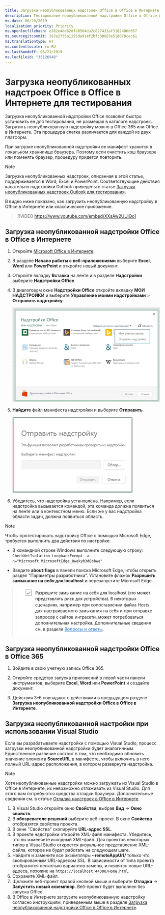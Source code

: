 ```yaml
---
title: Загрузка неопубликованных надстроек Office в Office в Интернете для тестирования
description: Тестирование неопубликованной надстройки Office в Office в Интернете путем ее загрузки
ms.date: 06/20/2019
localization_priority: Priority
ms.openlocfilehash: e382e4de62df28584da2c827433af3102486e057
ms.sourcegitcommit: 382e2735a1295da914f2bfc38883e518070cec61
ms.translationtype: HT
ms.contentlocale: ru-RU
ms.lasthandoff: 06/21/2019
ms.locfileid: "35126948"
---
```

# <a name="sideload-office-add-ins-in-office-on-the-web-for-testing"></a>Загрузка неопубликованных надстроек Office в Office в Интернете для тестирования

Загрузка неопубликованной надстройки Office позволит быстро установить ее для тестирования, не размещая в каталоге надстроек. Загрузить неопубликованную надстройку можно в Office 365 или Office в Интернете. Эта процедура слегка различается для каждой из двух платформ. 

При загрузке неопубликованной надстройки ее манифест хранится в локальном хранилище браузера. Поэтому если очистить кэш браузера или поменять браузер, процедуру придется повторить.


> [!NOTE]
> Загрузка неопубликованных надстроек, описанная в этой статье, поддерживается в Word, Excel и PowerPoint. Соответствующие действия касательно надстройки Outlook приведены в статье [Загрузка неопубликованных надстроек Outlook для тестирования](/outlook/add-ins/sideload-outlook-add-ins-for-testing).

В видео ниже показано, как загрузить неопубликованную надстройку в Office в Интернете или классическое приложение.


> [!VIDEO https://www.youtube.com/embed/XXsAw2UUiQo]

## <a name="sideload-an-office-add-in-in-office-on-the-web"></a>Загрузка неопубликованной надстройки Office в Office в Интернете

1. Откройте [Microsoft Office в Интернете](https://office.live.com/).
    
2. В разделе  **Начало работы с веб-приложениями** выберите **Excel**,  **Word** или **PowerPoint** и откройте новый документ.
    
3. Откройте вкладку  **Вставка** на ленте и в разделе **Надстройки** выберите **Надстройки Office**.
    
4. В диалоговом окне **Надстройки Office** откройте вкладку **МОИ НАДСТРОЙКИ** и выберите **Управление моими надстройками** > **Отправить надстройку**.
    
    ![Диалоговое окно "Надстройки Office" с раскрывающимся меню в правом верхнем углу, в котором выделен пункт "Управление моими надстройками", а под ним — раскрывающийся список с пунктом "Отправить надстройку"](../images/office-add-ins-my-account.png)

5.  **Найдите** файл манифеста надстройки и выберите **Отправить**.
    
    ![Диалоговое окно отправки надстройки с кнопками "Обзор", "Отправить" и "Отмена"](../images/upload-add-in.png)

6. Убедитесь, что надстройка установлена. Например, если надстройка вызывается командой, эта команда должна появиться на ленте или в контекстном меню. Если же у вас надстройка области задач, должна появиться область.

> [!NOTE]
>Чтобы протестировать надстройку Office с помощью Microsoft Edge, требуется выполнить два действия по настройке: 
>
> - В командной строке Windows выполните следующую строку: `CheckNetIsolation LoopbackExempt -a -n="Microsoft.MicrosoftEdge_8wekyb3d8bbwe"`
>
> - Введите **about:flags** в панели поиска Microsoft Edge, чтобы открыть раздел "Параметры разработчика".  Установите флажок **Разрешить замыкание на себя для localhost** и перезапустите Microsoft Edge.

>    ![Параметр "Разрешить замыкание на себя для localhost" в Edge с установленным флажком.](../images/allow-localhost-loopback.png)


## <a name="sideload-an-office-add-in-in-office-365"></a>Загрузка неопубликованной надстройки Office в Office 365

1. Войдите в свою учетную запись Office 365.
    
2. Откройте средство запуска приложений в левой части панели инструментов, выберите **Excel**, **Word** или **PowerPoint** и создайте документ.
    
3. Действия 3–6 совпадают с действиями в предыдущем разделе **Загрузка неопубликованной надстройки Office в Office в Интернете**.


## <a name="sideload-an-add-in-when-using-visual-studio"></a>Загрузка неопубликованной настройки при использовании Visual Studio

Если вы разрабатываете надстройки с помощью Visual Studio, процесс загрузки неопубликованной надстройки будет аналогичным. Единственное различие состоит в том, что необходимо обновить значение элемента **SourceURL** в манифесте, чтобы включить в него полный URL-адрес расположения, в котором развернута надстройка.

> [!NOTE]
> Хотя неопубликованные надстройки можно загружать из Visual Studio в Office в Интернете, их невозможно отлаживать из Visual Studio. Для этого вам потребуются средства отладки браузера. Дополнительные сведения см. в статье [Отладка надстроек в Office в Интернете](debug-add-ins-in-office-online.md).

1. В Visual Studio откройте окно **Свойства**, выбрав **Вид** -> **Окно свойств**.
2. В **обозревателе решений** выберите веб-проект. В окне **Свойства** отобразятся свойства проекта.
3. В окне "Свойства" скопируйте **URL-адрес SSL**.
4. В проекте надстройки откройте XML-файл манифеста. Убедитесь, что вы изменяете исходный XML-файл. Для проектов некоторых типов в Visual Studio откроется визуальное представление XML-файла, которое не будет работать на следующем шаге.
5. Найдите и замените все экземпляры **~remoteAppUrl/** только что скопированным URL-адресом SSL. В зависимости от типа проекта отобразится несколько вариантов замены, и появятся новые URL-адреса, похожие на `https://localhost:44300/Home.html`.
6. Сохраните XML-файл.
7. Щелкните веб-проект правой кнопкой мыши и выберите **Отладка** -> **Запустить новый экземпляр**. Веб-проект будет выполнен без запуска Office.
8. В Office в Интернете загрузите неопубликованную надстройку согласно инструкциям, приведенным выше в разделе [Загрузка неопубликованной надстройки Office в Office в Интернете](#sideload-an-office-add-in-in-office-on-the-web).
